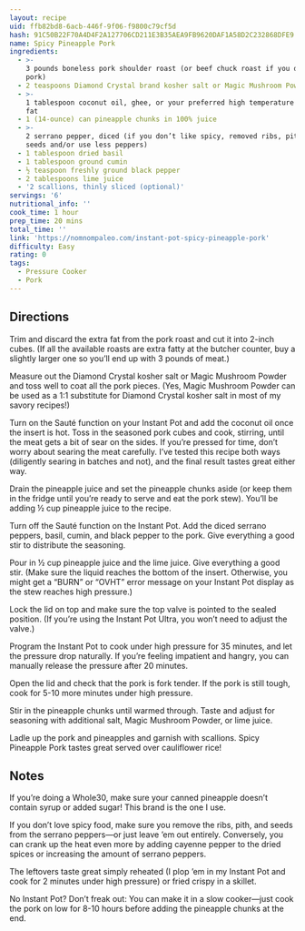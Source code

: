 ```yaml
---
layout: recipe
uid: ffb82bd8-6acb-446f-9f06-f9800c79cf5d
hash: 91C50B22F70A4D4F2A127706CD211E3B35AEA9FB9620DAF1A58D2C232868DFE9
name: Spicy Pineapple Pork
ingredients:
  - >-
    3 pounds boneless pork shoulder roast (or beef chuck roast if you don't eat
    pork)
  - 2 teaspoons Diamond Crystal brand kosher salt or Magic Mushroom Powder
  - >-
    1 tablespoon coconut oil, ghee, or your preferred high temperature cooking
    fat
  - 1 (14-ounce) can pineapple chunks in 100% juice
  - >-
    2 serrano pepper, diced (if you don’t like spicy, removed ribs, pith, and
    seeds and/or use less peppers)
  - 1 tablespoon dried basil
  - 1 tablespoon ground cumin
  - ½ teaspoon freshly ground black pepper
  - 2 tablespoons lime juice
  - '2 scallions, thinly sliced (optional)'
servings: '6'
nutritional_info: ''
cook_time: 1 hour
prep_time: 20 mins
total_time: ''
link: 'https://nomnompaleo.com/instant-pot-spicy-pineapple-pork'
difficulty: Easy
rating: 0
tags:
  - Pressure Cooker
  - Pork
---
```


## Directions

Trim and discard the extra fat from the pork roast and cut it into 2-inch cubes. (If all the available roasts are extra fatty at the butcher counter, buy a slightly larger one so you’ll end up with 3 pounds of meat.)

Measure out the Diamond Crystal kosher salt or Magic Mushroom Powder and toss well to coat all the pork pieces. (Yes, Magic Mushroom Powder can be used as a 1:1 substitute for Diamond Crystal kosher salt in most of my savory recipes!)

Turn on the Sauté function on your Instant Pot and add the coconut oil once the insert is hot. Toss in the seasoned pork cubes and cook, stirring, until the meat gets a bit of sear on the sides. If you’re pressed for time, don’t worry about searing the meat carefully. I’ve tested this recipe both ways (diligently searing in batches and not), and the final result tastes great either way.

Drain the pineapple juice and set the pineapple chunks aside (or keep them in the fridge until you’re ready to serve and eat the pork stew). You’ll be adding ½ cup pineapple juice to the recipe.

Turn off the Sauté function on the Instant Pot. Add the diced serrano peppers, basil, cumin, and black pepper to the pork. Give everything a good stir to distribute the seasoning.

Pour in ½ cup pineapple juice and the lime juice. Give everything a good stir. (Make sure the liquid reaches the bottom of the insert. Otherwise, you might get a “BURN” or “OVHT” error message on your Instant Pot display as the stew reaches high pressure.)

Lock the lid on top and make sure the top valve is pointed to the sealed position. (If you’re using the Instant Pot Ultra, you won’t need to adjust the valve.)

Program the Instant Pot to cook under high pressure for 35 minutes, and let the pressure drop naturally. If you’re feeling impatient and hangry, you can manually release the pressure after 20 minutes.

Open the lid and check that the pork is fork tender. If the pork is still tough, cook for 5-10 more minutes under high pressure.

Stir in the pineapple chunks until warmed through. Taste and adjust for seasoning with additional salt, Magic Mushroom Powder, or lime juice.

Ladle up the pork and pineapples and garnish with scallions. Spicy Pineapple Pork tastes great served over cauliflower rice!
## Notes

If you’re doing a Whole30, make sure your canned pineapple doesn’t contain syrup or added sugar! This brand is the one I use.

If you don’t love spicy food, make sure you remove the ribs, pith, and seeds from the serrano peppers—or just leave ’em out entirely. Conversely, you can crank up the heat even more by adding cayenne pepper to the dried spices or increasing the amount of serrano peppers.

The leftovers taste great simply reheated (I plop ’em in my Instant Pot and cook for 2 minutes under high pressure) or fried crispy in a skillet.

No Instant Pot? Don’t freak out: You can make it in a slow cooker—just cook the pork on low for 8-10 hours before adding the pineapple chunks at the end.
